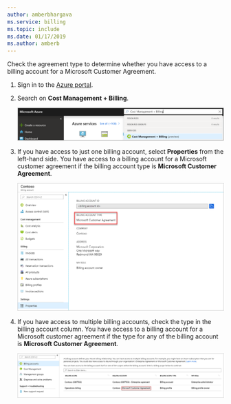 ```yaml
---
author: amberbhargava
ms.service: billing
ms.topic: include
ms.date: 01/17/2019
ms.author: amberb
---
```


Check the agreement type to determine whether you have access to a billing account for a Microsoft Customer Agreement.

1. Sign in to the [Azure portal]( http://portal.azure.com).

2. Search on **Cost Management + Billing**.

   ![Screenshot that shows Azure portal search](./media/billing-check-mca/billing-search-cost-management-billing.png)

3. If you have access to just one billing account, select **Properties** from the left-hand side. You have access to a billing account for a Microsoft customer agreement if the billing account type is **Microsoft Customer Agreement**.

    ![Screenshot that shows microsoft customer agreement in properties page](./media/billing-check-mca/billing-mca-property.png)

4. If you have access to multiple billing accounts, check the type in the billing account column. You have access to a billing account for a Microsoft customer agreement if the type for any of the billing account is **Microsoft Customer Agreement**.

    ![Screenshot that shows microsoft customer agreement in billing account list page](./media/billing-check-mca/billing-mca-in-the-list.png)